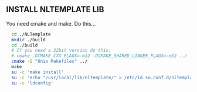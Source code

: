 INSTALL NLTEMPLATE LIB
----------------------

You need cmake and make. Do this...

``` bash
  cd ./NLTemplate
  mkdir ./build
  cd ./build
  # If you need a 32bit version do this:
  # cmake -DCMAKE_CXX_FLAGS=-m32 -DCMAKE_SHARED_LINKER_FLAGS=-m32 ../
  cmake -G "Unix Makefiles" ../
  make
  su -c 'make install'
  su -c 'echo "/usr/local/lib/nltemplate/" > /etc/ld.so.conf.d/nltemplate.conf'
  su -c 'ldconfig'

```
